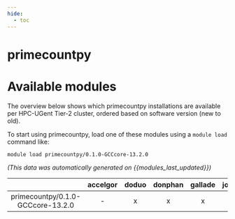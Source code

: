 ```yaml
---
hide:
  - toc
---
```


primecountpy
============

# Available modules


The overview below shows which primecountpy installations are available per HPC-UGent Tier-2 cluster, ordered based on software version (new to old).

To start using primecountpy, load one of these modules using a `module load` command like:

```shell
module load primecountpy/0.1.0-GCCcore-13.2.0
```

*(This data was automatically generated on {{modules_last_updated}})*  

| |accelgor|doduo|donphan|gallade|joltik|litleo|shinx|
| :---: | :---: | :---: | :---: | :---: | :---: | :---: | :---: |
|primecountpy/0.1.0-GCCcore-13.2.0|-|x|x|x|x|x|x|
